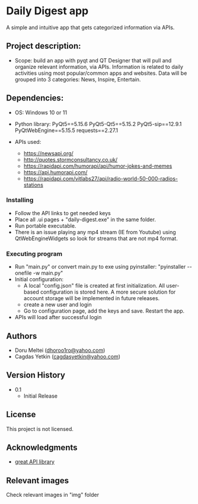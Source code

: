 # Daily Digest app
A simple and intuitive app that gets categorized information via APIs. 

## Project description: 
* Scope: build an app with pyqt and QT Designer that will pull  and organize relevant information, via APIs. Information is related to daily activities using most popular/common apps and websites. Data will be grouped into 3 categories: News, Inspire, Entertain. 

## Dependencies:

* OS: 
    Windows 10 or 11

* Python library:
    PyQt5==5.15.6
    PyQt5-Qt5==5.15.2
    PyQt5-sip==12.9.1
    PyQtWebEngine==5.15.5
    requests==2.27.1

* APIs used:
    * https://newsapi.org/
    * http://quotes.stormconsultancy.co.uk/
    * https://rapidapi.com/humorapi/api/humor-jokes-and-memes
    * https://api.humorapi.com/
    * https://rapidapi.com/vitlabs27/api/radio-world-50-000-radios-stations 

### Installing

* Follow the API links to get needed keys
* Place all .ui pages + "daily-digest.exe" in the same folder. 
* Run portable executable.
* There is an issue playing any mp4 stream (IE from Youtube) using QtWebEngineWidgets so look for streams that are not mp4 format. 

### Executing program

* Run "main.py" or convert main.py to exe using pyinstaller: "pyinstaller --onefile -w main.py"  
* Initial configuration: 
    * A local "config.json" file is created at first initialization. All user-based configuration is stored here. A more secure solution for account storage will be implemented in future releases.
    * create a new user and login
    * Go to configuration page, add the keys and save. Restart the app. 
* APIs will load after successful login

## Authors

* Doru Meltei (dhoroo1ro@yahoo.com) 
* Cagdas Yetkin (cagdasyetkin@yahoo.com)

## Version History

* 0.1
    * Initial Release

## License

This project is not licensed.

## Acknowledgments

* [great API library](https://rapidapi.com)

## Relevant images
Check relevant images in "img" folder